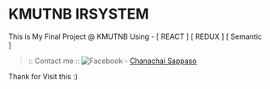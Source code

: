 [2.1]: http://i.imgur.com/fep1WsG.png

# KMUTNB IRSYSTEM
This is My Final Project @ KMUTNB
Using - [ REACT ] [ REDUX ] [ Semantic ]

> :: Contact me ::
![Facebook][2.1] - [Chanachai Sappaso](https://www.facebook.com/profile.php?id=100008254200624)

Thank for Visit this :)